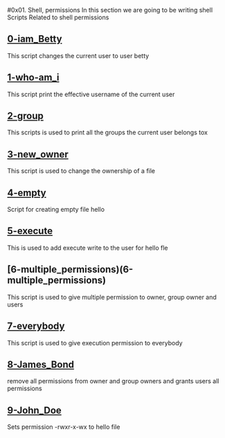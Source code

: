 #0x01. Shell, permissions
In this section we are going to be writing shell Scripts Related to shell permissions

## [0-iam_Betty](0-iam_betty)
This script changes the current user to user betty

## [1-who-am_i](1-who-am_i)
This script print the effective username of the current user

## [2-group](2-groups)
This scripts is used to print all the groups the current user belongs tox

## [3-new_owner](3-new_owner)
This script is used to change the ownership of a file

## [4-empty](4-empty)
Script for creating empty file hello

## [5-execute](5-execute)
This is used to add execute write to the user for hello fle

## [6-multiple_permissions)(6-multiple_permissions)
This script is used to give multiple permission to owner, group owner and users

## [7-everybody](7-everybody)
This script is used to give execution permission to everybody

## [8-James_Bond](8-James_Bond)
remove all permissions from owner and group owners and grants users all permissions
## [9-John_Doe](9-John_Doe)
Sets permission -rwxr-x-wx to hello file